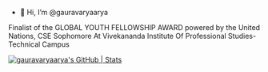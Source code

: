 - 👋 Hi, I’m @gauravaryaarya

Finalist of the GLOBAL YOUTH FELLOWSHIP AWARD powered by the United Nations,
CSE Sophomore At Vivekananda Institute Of Professional Studies-Technical Campus


[![gauravaryaarya's GitHub | Stats](https://stats.quine.sh/gauravaryaarya/github?theme=dark)](https://quine.sh?utm_source=widgets&utm_campaign=gauravaryaarya)
